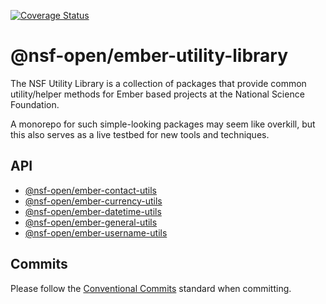 [![Coverage Status](https://coveralls.io/repos/github/nsf-open/ember-utility-library/badge.svg?branch=main)](https://coveralls.io/github/nsf-open/ember-utility-library?branch=main)

@nsf-open/ember-utility-library
===================================================

The NSF Utility Library is a collection of packages that provide common utility/helper methods for Ember based 
projects at the National Science Foundation.

A monorepo for such simple-looking packages may seem like overkill, but this also serves as a live testbed for
new tools and techniques.


API
---------------------------------------------------

- [@nsf-open/ember-contact-utils](packages/@nsf-open/ember-contact-utils/docs/README.md)
- [@nsf-open/ember-currency-utils](packages/@nsf-open/ember-currency-utils/docs/README.md)
- [@nsf-open/ember-datetime-utils](packages/@nsf-open/ember-datetime-utils/docs/README.md)
- [@nsf-open/ember-general-utils](packages/@nsf-open/ember-general-utils/docs/README.md)
- [@nsf-open/ember-username-utils](packages/@nsf-open/ember-username-utils/docs/README.md)


Commits
---------------------------------------------------
Please follow the [Conventional Commits](https://www.conventionalcommits.org/en/v1.0.0/) standard when committing.

